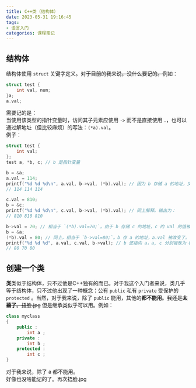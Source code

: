 ```yaml
---
title: C++类（结构体）
date: 2023-05-31 19:16:45
tags:
- 语言入门
categories: 课程笔记
---
```


## 结构体
结构体使用 `struct` 关键字定义。~~对于目前的我来说，没什么要记的。~~例如：

```cpp
struct test {
    int val, num;
}a;
a.val;
```

<!--more-->

需要记的是：  
当使用该类型的指针变量时，访问其子元素应使用 `->` 而不是直接使用 `.`，也可以通过解地址（但比较麻烦）的写法：`(*a).val`。  
例子：

```cpp
struct test {
    int val;
};
test a, *b, c; // b 是指针变量

b = &a;
a.val = 114;
printf("%d %d %d\n", a.val, b->val, (*b).val); // 因为 b 存储 a 的地址，又 `b->val` 和 `(*b).val` 相同，输出为：
// 114 114 114

c.val = 810;
b = &c;
printf("%d %d %d\n", c.val, b->val, (*b).val); // 同上解释。输出为：
// 810 810 810

b->val = 70; // 相当于 `(*b).val=70;`。由于 b 存储 c 的地址，c 的 val 的值被改变了。
b = &a;
(*b).val = 80; // 同上，相当于 `b->val=80;`。b 存 a 的地址，a.val 被改变了。
printf("%d %d %d", a.val, c.val, b->val); // b 还指向 a，a, c 分别被改为 80, 70。则输出为：
// 80 70 80
```


## 创建一个类

**类**类似于结构体，只不过他是C++独有的而已。对于我这个入门者来说，类几乎等于结构体，只不过他出现了一种概念：公有 `public` 私有 `private` 受保护的 `protected` 。当然，对于我来说，除了 `public` 能用，其他的**都不能用**。~~我还是**太蒻了**。捂脸.jpg~~ 但是继承类似乎可以用。例如：

```cpp
class myclass
{
    public :
        int a ;
    private :
        int b ;
    protected :
        int c ;
}
```

对于我来说，除了 a 都不能用。  
好像也没啥能记的了。再次捂脸.jpg